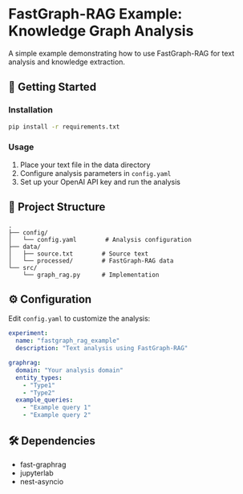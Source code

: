 # FastGraph-RAG Example: Knowledge Graph Analysis

A simple example demonstrating how to use FastGraph-RAG for text analysis and knowledge extraction.

## 🚀 Getting Started

### Installation

```bash
pip install -r requirements.txt
```

### Usage

1. Place your text file in the data directory
2. Configure analysis parameters in `config.yaml`
3. Set up your OpenAI API key and run the analysis

## 📁 Project Structure

```
.
├── config/
│   └── config.yaml        # Analysis configuration
├── data/
│   ├── source.txt        # Source text
│   └── processed/        # FastGraph-RAG data
└── src/
    └── graph_rag.py      # Implementation
```

## ⚙️ Configuration

Edit `config.yaml` to customize the analysis:

```yaml
experiment:
  name: "fastgraph_rag_example"
  description: "Text analysis using FastGraph-RAG"

graphrag:
  domain: "Your analysis domain"
  entity_types:
    - "Type1"
    - "Type2"
  example_queries:
    - "Example query 1"
    - "Example query 2"
```

## 🛠️ Dependencies

- fast-graphrag
- jupyterlab
- nest-asyncio